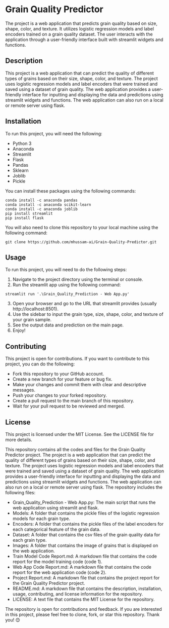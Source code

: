 # Grain Quality Predictor

The project is a web application that predicts grain quality based on size, shape, color, and texture. It utilizes logistic regression models and label encoders trained on a grain quality dataset. The user interacts with the application through a user-friendly interface built with streamlit widgets and functions.

## Description

This project is a web application that can predict the quality of different types of grains based on their size, shape, color, and texture. The project uses logistic regression models and label encoders that were trained and saved using a dataset of grain quality. The web application provides a user-friendly interface for inputting and displaying the data and predictions using streamlit widgets and functions. The web application can also run on a local or remote server using flask.

## Installation

To run this project, you will need the following:

- Python 3
- Anaconda
- Streamlit
- Flask
- Pandas
- Sklearn
- Joblib
- Pickle

You can install these packages using the following commands:

```
conda install -c anaconda pandas
conda install -c anaconda scikit-learn
conda install -c anaconda joblib
pip install streamlit
pip install flask
```

You will also need to clone this repository to your local machine using the following command:

```
git clone https://github.com/mhussam-ai/Grain-Quality-Predictor.git
```

## Usage

To run this project, you will need to do the following steps:

1. Navigate to the project directory using the terminal or console.
2. Run the streamlit app using the following command:

```
streamlit run '.\Grain_Quality_Prediction - Web App.py'
```

3. Open your browser and go to the URL that streamlit provides (usually http://localhost:8501).
4. Use the sidebar to input the grain type, size, shape, color, and texture of your grain sample.
5. See the output data and prediction on the main page.
6. Enjoy!

## Contributing

This project is open for contributions. If you want to contribute to this project, you can do the following:

- Fork this repository to your GitHub account.
- Create a new branch for your feature or bug fix.
- Make your changes and commit them with clear and descriptive messages.
- Push your changes to your forked repository.
- Create a pull request to the main branch of this repository.
- Wait for your pull request to be reviewed and merged.

## License

This project is licensed under the MIT License. See the LICENSE file for more details.


This repository contains all the codes and files for the Grain Quality Predictor project. The project is a web application that can predict the quality of different types of grains based on their size, shape, color, and texture. The project uses logistic regression models and label encoders that were trained and saved using a dataset of grain quality. The web application provides a user-friendly interface for inputting and displaying the data and predictions using streamlit widgets and functions. The web application can also run on a local or remote server using flask. The repository includes the following files:

- Grain_Quality_Prediction - Web App.py: The main script that runs the web application using streamlit and flask.
- Models: A folder that contains the pickle files of the logistic regression models for each grain type.
- Encoders: A folder that contains the pickle files of the label encoders for each categorical feature of the grain data.
- Dataset: A folder that contains the csv files of the grain quality data for each grain type.
- Images: A folder that contains the image of grains that is displayed on the web application.
- Train Model Code Report.md: A markdown file that contains the code report for the model training code (code 1).
- Web App Code Report.md: A markdown file that contains the code report for the web application code (code 2).
- Project Report.md: A markdown file that contains the project report for the Grain Quality Predictor project.
- README.md: A markdown file that contains the description, installation, usage, contributing, and license information for the repository.
- LICENSE: A text file that contains the MIT License for the repository.

The repository is open for contributions and feedback. If you are interested in this project, please feel free to clone, fork, or star this repository. Thank you! 😊
